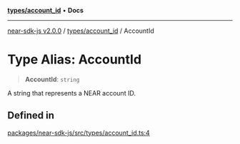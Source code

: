 [**types/account_id**](../README.md) • **Docs**

***

[near-sdk-js v2.0.0](../../../packages.md) / [types/account\_id](../README.md) / AccountId

# Type Alias: AccountId

> **AccountId**: `string`

A string that represents a NEAR account ID.

## Defined in

[packages/near-sdk-js/src/types/account\_id.ts:4](https://github.com/dim-daskalov/near-sdk-js/blob/cf610b7475ae1e74bbe6227c6e21559649e3c5c3/packages/near-sdk-js/src/types/account_id.ts#L4)
